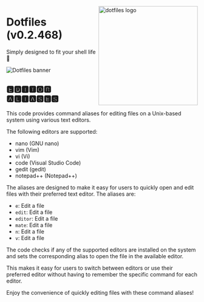 <!-- markdownlint-disable MD033 MD041 MD043 -->

<img src="https://kura.pro/dotfiles/v2/images/logos/dotfiles.svg"
alt="dotfiles logo" width="261" align="right" />

<!-- markdownlint-enable MD033 MD041 -->

# Dotfiles (v0.2.468)

Simply designed to fit your shell life 🐚

![Dotfiles banner][banner]

## 🅴🅳🅸🆃🅾🆁 🅰🅻🅸🅰🆂🅴🆂

This code provides command aliases for editing files on a Unix-based
system using various text editors.

The following editors are supported:

- nano (GNU nano)
- vim (Vim)
- vi (Vi)
- code (Visual Studio Code)
- gedit (gedit)
- notepad++ (Notepad++)

The aliases are designed to make it easy for users to quickly open and
edit files with their preferred text editor. The aliases are:

- `e`: Edit a file
- `edit`: Edit a file
- `editor`: Edit a file
- `mate`: Edit a file
- `n`: Edit a file
- `v`: Edit a file

The code checks if any of the supported editors are installed on the
system and sets the corresponding alias to open the file in the
available editor.

This makes it easy for users to switch between editors or use their
preferred editor without having to remember the specific command for
each editor.

Enjoy the convenience of quickly editing files with these command
aliases!

[banner]: https://kura.pro/dotfiles/v2/images/titles/title-dotfiles.svg
